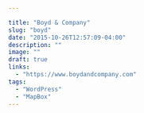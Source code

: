 ```yaml
---

title: "Boyd & Company"
slug: "boyd"
date: "2015-10-26T12:57:09-04:00"
description: ""
image: ""
draft: true
links:
  - "https://www.boydandcompany.com"
tags:
  - "WordPress"
  - "MapBox"
---
```

